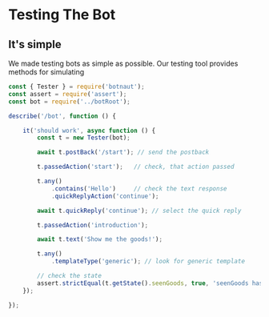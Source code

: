 # Testing The Bot

## It's simple

We made testing bots as simple as possible. Our testing tool provides methods
for simulating

```javascript
const { Tester } = require('botnaut');
const assert = require('assert');
const bot = require('../botRoot');

describe('/bot', function () {

    it('should work', async function () {
        const t = new Tester(bot);

        await t.postBack('/start'); // send the postback

        t.passedAction('start');   // check, that action passed

        t.any()
            .contains('Hello')     // check the text response
            .quickReplyAction('continue');

        await t.quickReply('continue'); // select the quick reply

        t.passedAction('introduction');

        await t.text('Show me the goods!');

        t.any()
            .templateType('generic'); // look for generic template

        // check the state
        assert.strictEqual(t.getState().seenGoods, true, 'seenGoods has to be true');
    });

});
```